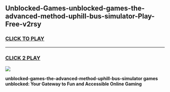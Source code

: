 
## Unblocked-Games-unblocked-games-the-advanced-method-uphill-bus-simulator-Play-Free-v2rsy
<h3>
<a href="https://premium76.site?title=unblocked-games-the-advanced-method-uphill-bus-simulator&ref=17A">CLICK TO PLAY</a></h3>
<hr>

<h3>
<a href="https://premium76.site?title=unblocked-games-the-advanced-method-uphill-bus-simulator&ref=17A">CLICK 2 PLAY</a>
  
</h3>

<a href="https://premium76.site?title=unblocked-games-the-advanced-method-uphill-bus-simulator&ref=17A"><img src="https://clearcache.store/games.png"></a>


**unblocked-games-the-advanced-method-uphill-bus-simulator games unblocked: Your Gateway to Fun and Accessible Online Gaming**
